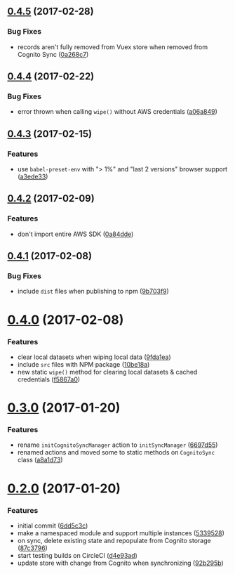 <a name="0.4.5"></a>
## [0.4.5](https://github.com/lightmakercanada/vuex-cognito-sync/compare/v0.4.4...v0.4.5) (2017-02-28)


### Bug Fixes

* records aren't fully removed from Vuex store when removed from Cognito Sync ([0a268c7](https://github.com/lightmakercanada/vuex-cognito-sync/commit/0a268c7))



<a name="0.4.4"></a>
## [0.4.4](https://github.com/lightmakercanada/vuex-cognito-sync/compare/v0.4.3...v0.4.4) (2017-02-22)


### Bug Fixes

* error thrown when calling `wipe()` without AWS credentials ([a06a849](https://github.com/lightmakercanada/vuex-cognito-sync/commit/a06a849))



<a name="0.4.3"></a>
## [0.4.3](https://github.com/lightmakercanada/vuex-cognito-sync/compare/v0.4.2...v0.4.3) (2017-02-15)


### Features

* use `babel-preset-env` with "> 1%" and "last 2 versions" browser support ([a3ede33](https://github.com/lightmakercanada/vuex-cognito-sync/commit/a3ede33))



<a name="0.4.2"></a>
## [0.4.2](https://github.com/lightmakercanada/vuex-cognito-sync/compare/v0.4.1...v0.4.2) (2017-02-09)


### Features

* don't import entire AWS SDK ([0a84dde](https://github.com/lightmakercanada/vuex-cognito-sync/commit/0a84dde))



<a name="0.4.1"></a>
## [0.4.1](https://github.com/lightmakercanada/vuex-cognito-sync/compare/v0.4.0...v0.4.1) (2017-02-08)


### Bug Fixes

* include `dist` files when publishing to npm ([9b703f9](https://github.com/lightmakercanada/vuex-cognito-sync/commit/9b703f9))



<a name="0.4.0"></a>
# [0.4.0](https://github.com/lightmakercanada/vuex-cognito-sync/compare/v0.3.0...v0.4.0) (2017-02-08)


### Features

* clear local datasets when wiping local data ([9fda1ea](https://github.com/lightmakercanada/vuex-cognito-sync/commit/9fda1ea))
* include `src` files with NPM package ([10be18a](https://github.com/lightmakercanada/vuex-cognito-sync/commit/10be18a))
* new static `wipe()` method for clearing local datasets & cached credentials ([f5867a0](https://github.com/lightmakercanada/vuex-cognito-sync/commit/f5867a0))



<a name="0.3.0"></a>
# [0.3.0](https://github.com/lightmakercanada/vuex-cognito-sync/compare/v0.2.0...v0.3.0) (2017-01-20)


### Features

* rename `initCognitoSyncManager` action to `initSyncManager` ([6697d55](https://github.com/lightmakercanada/vuex-cognito-sync/commit/6697d55))
* renamed actions and moved some to static methods on `CognitoSync` class ([a8a1d73](https://github.com/lightmakercanada/vuex-cognito-sync/commit/a8a1d73))



<a name="0.2.0"></a>
# [0.2.0](https://github.com/lightmakercanada/vuex-cognito-sync/compare/6dd5c3c...v0.2.0) (2017-01-20)


### Features

* initial commit ([6dd5c3c](https://github.com/lightmakercanada/vuex-cognito-sync/commit/6dd5c3c))
* make a namespaced module and support multiple instances ([5339528](https://github.com/lightmakercanada/vuex-cognito-sync/commit/5339528))
* on sync, delete existing state and repopulate from Cognito storage ([87c3796](https://github.com/lightmakercanada/vuex-cognito-sync/commit/87c3796))
* start testing builds on CircleCI ([d4e93ad](https://github.com/lightmakercanada/vuex-cognito-sync/commit/d4e93ad))
* update store with change from Cognito when synchronizing ([92b295b](https://github.com/lightmakercanada/vuex-cognito-sync/commit/92b295b))



